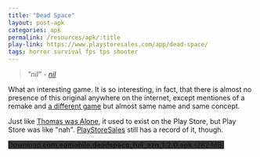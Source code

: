 ```yaml
---
title: "Dead Space"
layout: post-apk
categories: apk
permalink: /resources/apk/:title
play-link: https://www.playstoresales.com/app/dead-space/
tags: horror survival fps tps shooter
---
```


> _"nil" - <a href="#" target="_blank">nil</a>_

What an interesting game. It is so interesting, in fact, that there is almost no presence of this original anywhere on the internet, except mentiones of a remake and <a href="https://play.google.com/store/apps/details?id=com.infinitydevs.deepspaceprem" target="_blank">a different game</a> but almost same name and same concept.

Just like [Thomas was Alone](https://arialhamed.github.io/resources/apk/Thomas-Was-Alone), it used to exist on the Play Store, but Play Store was like "nah". <a href="https://www.playstoresales.com/app/dead-space/" target="_blank">PlayStoreSales</a> still has a record of it, though.

<div class="text-center">
    <a class="btn btn-dark btn-block w-100" onclick='apk("com.eamobile.deadspace_full_azn_1.2.0.apk")' style="text-decoration: none; background-color: #333;"> Download <b>com.eamobile.deadspace_full_azn_1.2.0.apk</b> (282 MB)</a>
</div>
